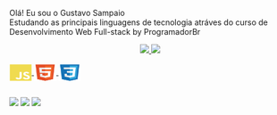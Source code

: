Olá! Eu sou o Gustavo Sampaio <br>
Estudando as principais linguagens de tecnologia atráves do curso de Desenvolvimento  Web Full-stack by ProgramadorBr

<div align="center">
  <a href="https://github.com/gusttavosampaio">
  <img height="180em" src="https://github-readme-stats.vercel.app/api?username=gusttavosampaio&show_icons=true&theme=algolia&include_all_commits=true&count_private=true" style="max-width:"100%";>
  <img height="120em" src="https://github-readme-stats.vercel.app/api/top-langs/?username=gusttavosampaio&layout=compact&langs_count=7&theme=algolia" style="max-width:"100%";>
</div>
<div style="display: inline_block"><br>
  <img align="center" alt="gus-Js" height="30" width="40" src="https://raw.githubusercontent.com/devicons/devicon/master/icons/javascript/javascript-plain.svg">
  <img align="center" alt="gus-HTML" height="30" width="40" src="https://raw.githubusercontent.com/devicons/devicon/master/icons/html5/html5-original.svg">
  <img align="center" alt="gus-CSS" height="30" width="40" src="https://raw.githubusercontent.com/devicons/devicon/master/icons/css3/css3-original.svg">
</div>

##

<div> 
  <a href="https://www.linkedin.com/in/gustavocsampaio/" target="_blank"><img src="https://img.shields.io/badge/-LinkedIn-%230077B5?style=for-the-badge&logo=linkedin&logoColor=white" target="_blank"></a> 
  <a href = "mailto:gustavo@gustavocs.com"><img src="https://img.shields.io/badge/-Gmail-%23333?style=for-the-badge&logo=gmail&logoColor=white" target="_blank"></a>
  <a href="https://instagram.com/tavodsampaio/" target="_blank"><img src="https://img.shields.io/badge/-Instagram-%23E4405F?style=for-the-badge&logo=instagram&logoColor=white" target="_blank"></a>
 </div>
